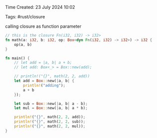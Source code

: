 Time Created: 23 July 2024 10:02

Tags: #rust/closure

calling closure as function parameter

```rust
// this is the closure Fn(i32, i32) -> i32>
fn math(a: i32, b: i32, op: Box<dyn Fn(i32, i32) -> i32>) -> i32 {
    op(a, b)
}

fn main() {
    // let add = |a, b| a + b;
    // let add: Box<_> = Box::new(add);

    // println!("{}", math(2, 2, add))
    let add = Box::new(|a, b| {
        println!("adding");
        a + b
    });

    let sub = Box::new(|a, b| a - b);
    let mul = Box::new(|a, b| a * b);

    println!("{}", math(2, 2, add));
    println!("{}", math(2, 2, sub));
    println!("{}", math(2, 2, mul));
}
```

